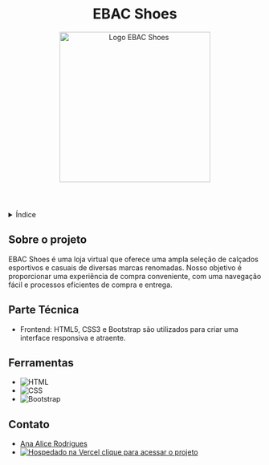 <!DOCTYPE html>
<html lang="pt-br">
<head>
    <meta charset="UTF-8">
    <meta name="viewport" content="width=device-width, initial-scale=1.0">
    <meta name="description" content="README do projeto EBAC Shoes">
    <meta name="author" content="Ana Alice Rodrigues">
   
</head>
<body>

<header>
    <h1>EBAC Shoes</h1>
    <img src="https://ebac-shoes-murex.vercel.app/img/loja.jpg" alt="Logo EBAC Shoes" width="300" height="auto">
</header>

<details>
    <summary>Índice</summary>
    <ol>
        <li><a href="#sobre-o-projeto">Sobre o projeto</a></li>
        <li><a href="#parte-tecnica">Parte Técnica</a></li>
        <li><a href="#ferramentas">Ferramentas</a></li>
        <li><a href="#contato">Contato</a></li>
    </ol>
</details>

<section id="sobre-o-projeto">
    <h2>Sobre o projeto</h2>
    <p>EBAC Shoes é uma loja virtual que oferece uma ampla seleção de calçados esportivos e casuais de diversas marcas renomadas. Nosso objetivo é proporcionar uma experiência de compra conveniente, com uma navegação fácil e processos eficientes de compra e entrega.</p>
</section>

<section id="parte-tecnica">
    <h2>Parte Técnica</h2>
    <ul>
        <li>Frontend: HTML5, CSS3 e Bootstrap são utilizados para criar uma interface responsiva e atraente. </li>
    </ul>
</section>

<section id="ferramentas">
    <h2>Ferramentas</h2>
    <ul>
        <li><img src="https://img.shields.io/badge/HTML-239120?style=for-the-badge&logo=html5&logoColor=white" alt="HTML"></li>
        <li><img src="https://img.shields.io/badge/CSS3-1572B6?style=for-the-badge&logo=css3&logoColor=white" alt="CSS"></li>
        <li><img src="https://img.shields.io/badge/Bootstrap-563D7C?style=for-the-badge&logo=bootstrap&logoColor=white" alt="Bootstrap"></li>
     </ul>
</section>

<section id="contato">
    <h2>Contato</h2>
    <ul>
        <li><a href="https://linktr.ee/anaeanali5" target="_blank">Ana Alice Rodrigues</a></li>
         <li><a href="https://ebac-shoes-murex.vercel.app/" target="_blank"><img src="https://img.shields.io/badge/Vercel-000000?style=for-the-badge&logo=vercel&logoColor=white" alt="Hospedado na Vercel"> clique para acessar o projeto</a></li>
    </ul>
</section>

</body>
</html>
